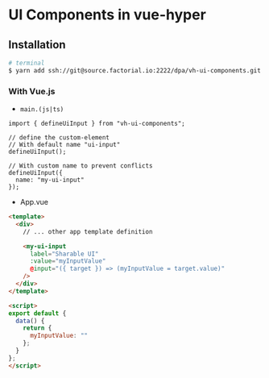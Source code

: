 # UI Components in vue-hyper

## Installation
```sh
# terminal
$ yarn add ssh://git@source.factorial.io:2222/dpa/vh-ui-components.git
```

### With Vue.js
- `main.(js|ts)`
```
import { defineUiInput } from "vh-ui-components";

// define the custom-element
// With default name "ui-input"
defineUiInput();

// With custom name to prevent conflicts
defineUiInput({
  name: "my-ui-input"
});
```

- App.vue
```html
<template>
  <div>
    // ... other app template definition

    <my-ui-input
      label="Sharable UI"
      :value="myInputValue"
      @input="({ target }) => (myInputValue = target.value)"
    />
  </div>
</template>

<script>
export default {
  data() {
    return {
      myInputValue: ""
    };
  }
};
</script>
```
